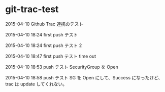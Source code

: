 # git-trac-test
2015-04-10 Github Trac 連携のテスト

2015-04-10 18:24 first push テスト

2015-04-10 18:24 first push テスト 2

2015-04-10 18:47 first push テスト time out

2015-04-10 18:53 push テスト SecurityGroup を Open

2015-04-10 18:58 push テスト SG を Open にして、Success になったけど、trac は update してくれない。
